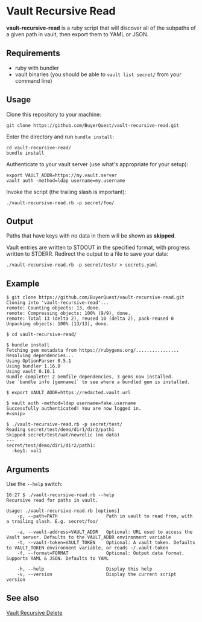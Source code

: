 # Vault Recursive Read

**vault-recursive-read** is a ruby script that will discover all of the subpaths of a given path in vault, then export them to YAML or JSON.

## Requirements

* ruby with bundler
* vault binaries (you should be able to `vault list secret/` from your command line)

## Usage

Clone this repository to your machine:

```shell
git clone https://github.com/BuyerQuest/vault-recursive-read.git
```

Enter the directory and run `bundle install`:

```shell
cd vault-recursive-read/
bundle install
```

Authenticate to your vault server (use what's appropriate for your setup):
```shell
export VAULT_ADDR=https://my.vault.server
vault auth -method=ldap username=my.username
```

Invoke the script (the trailing slash is important):
```shell
./vault-recursive-read.rb -p secret/foo/
```

## Output

Paths that have keys with no data in them will be shown as **skipped**.

Vault entries are written to STDOUT in the specified format, with progress written to STDERR. Redirect the output to a file to save your data:
```shell
./vault-recursive-read.rb -p secret/test/ > secrets.yaml
```

## Example

```console
$ git clone https://github.com/BuyerQuest/vault-recursive-read.git
Cloning into 'vault-recursive-read'...
remote: Counting objects: 13, done.
remote: Compressing objects: 100% (9/9), done.
remote: Total 13 (delta 2), reused 10 (delta 2), pack-reused 0
Unpacking objects: 100% (13/13), done.

$ cd vault-recursive-read/

$ bundle install
Fetching gem metadata from https://rubygems.org/................
Resolving dependencies...
Using OptionParser 0.5.1
Using bundler 1.16.0
Using vault 0.10.1
Bundle complete! 2 Gemfile dependencies, 3 gems now installed.
Use `bundle info [gemname]` to see where a bundled gem is installed.

$ export VAULT_ADDR=https://redacted.vault.url

$ vault auth -method=ldap username=fake.username
Successfully authenticated! You are now logged in.
#<snip>

$ ./vault-recursive-read.rb -p secret/test/
Reading secret/test/demo/dir1/dir2/path1
Skipped secret/test/uat/newrelic (no data)
---
secret/test/demo/dir1/dir2/path1:
  :key1: val1
```

## Arguments

Use the `--help` switch:

```console
16:27 $ ./vault-recursive-read.rb --help
Recursive read for paths in vault.

Usage: ./vault-recursive-read.rb [options]
    -p, --path=PATH                  Path in vault to read from, with a trailing slash. E.g. secret/foo/

    -a, --vault-address=VAULT_ADDR   Optional: URL used to access the Vault server. Defaults to the VAULT_ADDR environment variable
    -t, --vault-token=VAULT_TOKEN    Optional: A vault token. Defaults to VAULT_TOKEN environment variable, or reads ~/.vault-token
    -f, --format=FORMAT              Optional: Output data format. Supports YAML & JSON. Defaults to YAML

    -h, --help                       Display this help
    -v, --version                    Display the current script version
```


## See also

[Vault Recursive Delete](https://github.com/BuyerQuest/vault-recursive-delete)
